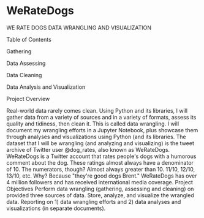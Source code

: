 # WeRateDogs
WE RATE DOGS DATA WRANGLING AND VISUALIZATION 

Table of Contents 

Gathering 

Data Assessing 

Data Cleaning 

Data Analysis and Visualization 

Project Overview

Real-world data rarely comes clean. Using Python and its libraries, I will gather data from a variety of sources and in a variety of formats, assess its quality and tidiness, then clean it. This is called data wrangling. I will document my wrangling efforts in a Jupyter Notebook, plus showcase them through analyses and visualizations using Python (and its libraries.  The dataset that I will be wrangling (and analyzing and visualizing) is the tweet archive of Twitter user @dog_rates, also known as WeRateDogs. WeRateDogs is a Twitter account that rates people's dogs with a humorous comment about the dog. These ratings almost always have a denominator of 10. The numerators, though? Almost always greater than 10. 11/10, 12/10, 13/10, etc. Why? Because "they're good dogs Brent." WeRateDogs has over 4 million followers and has received international media coverage.  Project Objectives Perform data wrangling (gathering, assessing and cleaning) on provided three sources of data. Store, analyze, and visualize the wrangled data. Reporting on 1) data wrangling efforts and 2) data analyses and visualizations (in separate documents).
